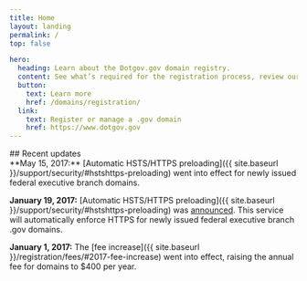 ```yaml
---
title: Home
layout: landing
permalink: /
top: false

hero:
  heading: Learn about the Dotgov.gov domain registry.
  content: See what’s required for the registration process, review our policies, or download data about .gov domains.
  button:
    text: Learn more
    href: /domains/registration/
  link:
    text: Register or manage a .gov domain
    href: https://www.dotgov.gov
---
```


<section class="usa-section">
  <div class="usa-grid usa-content">
<div class="usa-width-one-third">
## Recent updates
</div>

<div class="usa-width-two-thirds">
**May 15, 2017:** [Automatic HSTS/HTTPS preloading]({{ site.baseurl }}/support/security/#hstshttps-preloading) went into effect for newly issued federal executive branch domains.

**January 19, 2017:** [Automatic HSTS/HTTPS preloading]({{ site.baseurl }}/support/security/#hstshttps-preloading) was [announced](https://cio.gov/automatic-https-enforcement-new-executive-branch-gov-domains/). This service will automatically enforce HTTPS for newly issued federal executive branch .gov domains.

**January 1, 2017:** The [fee increase]({{ site.baseurl }}/registration/fees/#2017-fee-increase) went into effect, raising the annual fee for domains to $400 per year.
</div>
</div>
</section>
